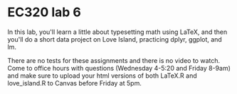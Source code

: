# EC320 lab 6

In this lab, you'll learn a little about typesetting math using LaTeX, and then you'll do a short data project on Love Island, practicing dplyr, ggplot, and lm.

There are no tests for these assignments and there is no video to watch. Come to office hours with questions (Wednesday 4-5:20 and Friday 8-9am) and make sure to upload your html versions of both LaTeX.R and love_island.R to Canvas before Friday at 5pm.
